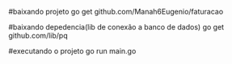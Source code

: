 #baixando projeto
go get github.com/Manah6Eugenio/faturacao

#baixando depedencia(lib de conexão a banco de dados)
go get github.com/lib/pq

#executando o projeto
go run main.go
